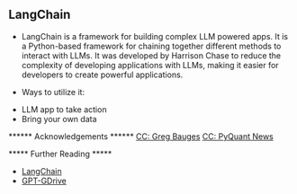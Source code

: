 ## LangChain
* LangChain is a framework for building complex LLM powered apps. It is a Python-based framework for chaining together different methods to interact with LLMs. It was developed by Harrison Chase to reduce the complexity of developing applications with LLMs, making it easier for developers to create powerful applications.

* Ways to utilize it:
 - LLM app to take action
 - Bring your own data


****** Acknowledgements ******
[CC: Greg Bauges](https://www.haihai.ai/gpt-gdrive/)
[CC: PyQuant News](https://pyquantnews.com/build-gpt-investment-advisor-reads-financials/)

***** Further Reading *****
* [LangChain](
     https://github.com/harrison-chase/LangChain)
* [GPT-GDrive](
     https://github.com/harrison-chase/GPT-GDrive)